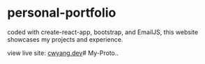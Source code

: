 # personal-portfolio

coded with create-react-app, bootstrap, and EmailJS, this website showcases my projects and experience. 

view live site: [cwyang.dev](https://cwyang.dev)# My-Proto..
